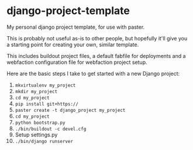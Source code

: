 django-project-template
=======================

My personal django project template, for use with paster.

This is probably not useful as-is to other people, but hopefully it'll give you a starting point for creating your own, similar template.

This includes buildout project files, a default fabfile for deployments and a webfaction configuration file for webfaction project setup.

Here are the basic steps I take to get started with a new Django project:

1. `mkvirtualenv my_project`
2. `mkdir my_project`
3. `cd my_project`
4. `pip install git+https://`
5. `paster create -t django_project my_project`
6. `cd my_project`
7. `python bootstrap.py`
8. `./bin/buildout -c devel.cfg`
9. Setup settings.py
10. `./bin/django runserver`
